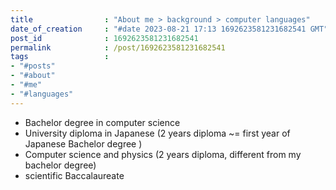 ```yaml
---
title                : "About me > background > computer languages"
date_of_creation     : "#date 2023-08-21 17:13 1692623581231682541 GMT"
post_id              : 1692623581231682541
permalink            : /post/1692623581231682541
tags                 : 
- "#posts"
- "#about"
- "#me"
- "#languages"
---
```


- Bachelor degree in computer science
- University diploma in Japanese (2 years diploma  ~= first year of Japanese Bachelor degree )
- Computer science and physics (2 years diploma, different from my bachelor degree)
- scientific Baccalaureate 